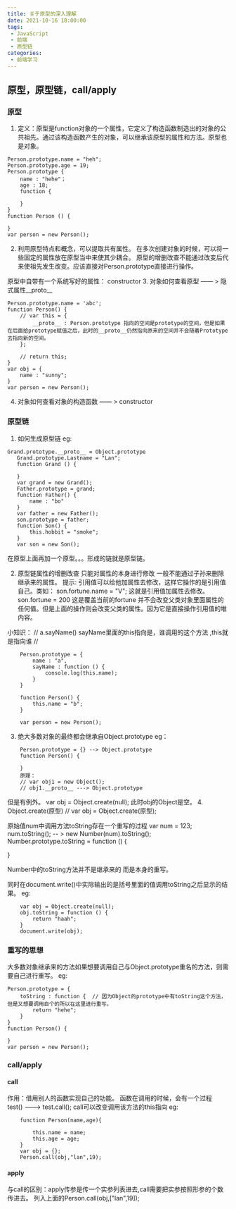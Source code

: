 ```yaml
---
title: 关于原型的深入理解
date: 2021-10-16 18:00:00
tags:
 - JavaScript
 - 前端
 - 原型链
categories:
 - 前端学习
---
```


## 原型，原型链，call/apply
### 原型
1. 定义：原型是function对象的一个属性，它定义了构造函数制造出的对象的公共祖先。通过该构造函数产生的对象，可以继承该原型的属性和方法。原型也是对象。 

<!-- Person.prototype  -- 原型
     Person.prototype = {} 是祖先 -->
```
Person.prototype.name = "heh";
Person.prototype.age = 19;
Person.prototype {
    name : "hehe"；
    age : 18;
    function {

    }
}
function Person () {

}
var person = new Person();
```
2. 利用原型特点和概念，可以提取共有属性。
在多次创建对象的时候，可以将一些固定的属性放在原型当中来使其少耦合。
原型的增删改查不能通过改变后代来使祖先发生改变。应该直接对Person.prototype直接进行操作。

原型中自带有一个系统写好的属性：
constructor
3. 对象如何查看原型 —— > 隐式属性__proto__
```
Person.prototype.name = 'abc';
function Person() {
    // var this = {
        __proto__ : Person.prototype 指向的空间是prototype的空间，但是如果在后面给prototype赋值之后，此时的__proto__仍然指向原来的空间并不会随着Prototype去指向新的空间。 
    };

    // return this;
}
var obj = {
    name : "sunny";
}
var person = new Person();
```
4. 对象如何查看对象的构造函数 —— > constructor


 ### 原型链
 1. 如何生成原型链
 eg:
 ```
 Grand.prototype.__proto__ = Object.prototype
    Grand.prototype.Lastname = "Lan";
    function Grand () {

    }
    var grand = new Grand();
    Father.prototype = grand;
    function Father() {
        name : "bo"
    }
    var father = new Father();
    son.prototype = father;
    function Son() {
        this.hobbit = "smoke";
    }
    var son = new Son();
```

在原型上面再加一个原型。。。形成的链就是原型链。

2. 原型链属性的增删改查
只能对属性的本身进行修改 一般不能通过子孙来删除继承来的属性。
提示: 引用值可以给他加属性去修改，这样它操作的是引用值自己。类如：
son.fortune.name = "V";  这就是引用值加属性去修改。
son.fortune = 200 这是覆盖当前的fortune 并不会改变父类对象里面属性的任何值。但是上面的操作则会改变父类的属性。因为它是直接操作引用值的堆内容。

小知识：
    // a.sayName()
    sayName里面的this指向是，谁调用的这个方法 ,this就是指向谁
    //
```
    Person.prototype = {
        name : "a",
        sayName : function () {
            console.log(this.name);
        }
    }

    function Person() {
        this.name = "b";
    }

    var person = new Person();
```
3. 绝大多数对象的最终都会继承自Object.prototype
eg：
```
    Person.prototype = {} --> Object.prototype
    function Person() {

    }
    原理：
    // var obj1 = new Object();
    // obj1.__proto__ ---> Object.prototype
```
但是有例外。
var obj = Object.create(null);
此时obj的Object是空。
4. Object.create(原型)
    // var obj = Object.create(原型);

原始值num中调用方法toString存在一个重写的过程
var num = 123;
num.toString();  -- > new Number(num).toString();
Number.prototype.toString = function () {

}

<!-- Number.prototype.__proto__ = Object.prototype

Object.prototype.toString = function() {

} -->
Number中的toString方法并不是继承来的 而是本身的重写。

同时在document.write()中实际输出的是括号里面的值调用toString之后显示的结果。
eg:
```
    var obj = Object.create(null);
    obj.toString = function () {
        return "haah";
    }
    document.write(obj);
```
### 重写的思想
大多数对象继承来的方法如果想要调用自己与Object.prototype重名的方法，则需要自己进行重写。
eg:

    Person.prototype = {
        toString : function {  // 因为Object的prototype中有toString这个方法，但是又想要调用自个的所以在这里进行重写。
            return "hehe";
        }
    }
    function Person() {

    }
    var person = new Person();
### call/apply

#### call
作用：借用别人的函数实现自己的功能。
函数在调用的时候，会有一个过程
test() --->  test.call();
call可以改变调用该方法的this指向
eg:
```
    function Person(name,age){
        
        this.name = name;
        this.age = age;
    }
    var obj = {};
    Person.call(obj,"lan",19);
```
#### apply
与call的区别：apply传参是传一个实参列表进去,call需要把实参按照形参的个数传进去。
列入上面的Person.call(obj,["lan",19]);